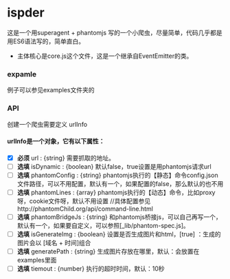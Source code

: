 # ispder
这是一个用superagent + phantomjs 写的一个小爬虫，尽量简单，代码几乎都是用ES6语法写的，简单直白。


* 主体核心是core.js这个文件，这是一个继承自EventEmitter的类。

### expamle
例子可以参见examples文件夹的

### API
创建一个爬虫需要定义 urlInfo
#### urlInfo是一个对象，它有以下属性：
- [x] **必须** url             : {string} 需要抓取的地址。
- [ ] **选填** isDynamic       : {boolean} 默认false，true设置是用phantomjs请求url
- [ ] **选填** phantomConfig   : {string}  phantomjs执行的【静态】命令config.json文件路径，可以不用配置，默认有一个，如果配置的false，那么默认的也不用
- [ ] **选填** phantomLines    : {array}  phantomjs执行的【动态】命令，比如proxy呀，cookie文件呀，默认不用设置 //具体配置参见http://phantomChild.org/api/command-line.html
- [ ] **选填** phantomBridgeJs : {string} 和phantomjs桥接js，可以自己再写一个，默认有一个，如果要自定义，可以参照[_lib/phantom-spec.js]。
- [ ] **选填** isGenerateImg   : {boolean} 设置是否生成图片和html，[true] ：生成的图片会以 [域名 + 时间]组合
- [ ] **选填** generatePath    : {string} 生成图片存放在哪里，默认：会放置在examples里面
- [ ] **选填** tiemout          : {number} 执行的超时时间，默认：10秒